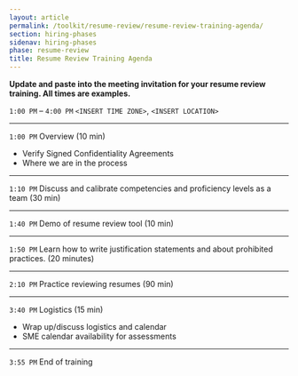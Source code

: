 ```yaml
---
layout: article
permalink: /toolkit/resume-review/resume-review-training-agenda/
section: hiring-phases
sidenav: hiring-phases
phase: resume-review
title: Resume Review Training Agenda
---
```


__Update and paste into the meeting invitation for your resume review training. All times are examples.__

`1:00 PM` – `4:00 PM` `<INSERT TIME ZONE>`, `<INSERT LOCATION>`

---

`1:00 PM` Overview (10 min)
- Verify Signed Confidentiality Agreements
- Where we are in the process

---

`1:10 PM` Discuss and calibrate competencies and proficiency levels as a team (30 min)

---

`1:40 PM` Demo of resume review tool (10 min)

---

`1:50 PM` Learn how to write justification statements and about prohibited practices. (20 minutes)

---

`2:10 PM` Practice reviewing resumes (90 min)

---

`3:40 PM` Logistics (15 min)
- Wrap up/discuss logistics and calendar 
- SME calendar availability for assessments

---
`3:55 PM` End of training
